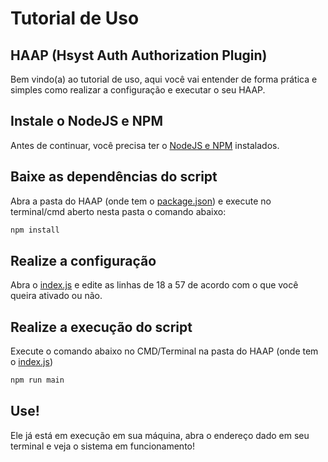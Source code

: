 # Tutorial de Uso
## HAAP (Hsyst Auth Authorization Plugin)

Bem vindo(a) ao tutorial de uso, aqui você vai entender de forma prática e simples como realizar a configuração e executar o seu HAAP.

## Instale o NodeJS e NPM
Antes de continuar, você precisa ter o [NodeJS e NPM](https://nodejs.org/en/download) instalados.

## Baixe as dependências do script
Abra a pasta do HAAP (onde tem o [package.json](https://github.com/Hsyst/haap/blob/main/package.json)) e execute no terminal/cmd aberto nesta pasta o comando abaixo:

```bash
npm install
```

## Realize a configuração
Abra o [index.js](https://github.com/Hsyst/haap/blob/main/index.js) e edite as linhas de 18 a 57 de acordo com o que você queira ativado ou não.

## Realize a execução do script
Execute o comando abaixo no CMD/Terminal na pasta do HAAP (onde tem o [index.js](https://github.com/Hsyst/haap/blob/main/index.js))

```bash
npm run main
```

## Use!
Ele já está em execução em sua máquina, abra o endereço dado em seu terminal e veja o sistema em funcionamento!
